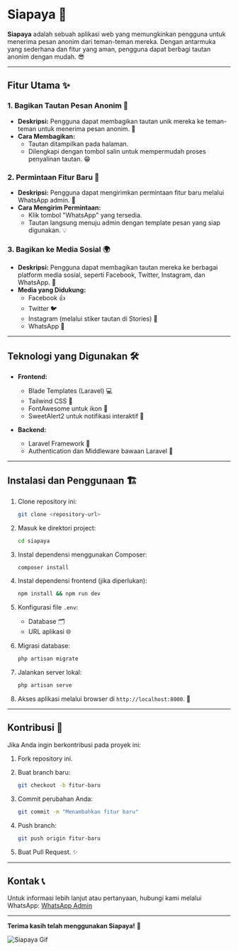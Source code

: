 # Siapaya 🎉

**Siapaya** adalah sebuah aplikasi web yang memungkinkan pengguna untuk menerima pesan anonim dari teman-teman mereka. Dengan antarmuka yang sederhana dan fitur yang aman, pengguna dapat berbagi tautan anonim dengan mudah. 😎

---

## Fitur Utama ✨

### 1. Bagikan Tautan Pesan Anonim 📲
- **Deskripsi:**
  Pengguna dapat membagikan tautan unik mereka ke teman-teman untuk menerima pesan anonim. 🎤
- **Cara Membagikan:**
  - Tautan ditampilkan pada halaman.
  - Dilengkapi dengan tombol salin untuk mempermudah proses penyalinan tautan. 😁

### 2. Permintaan Fitur Baru 🚀
- **Deskripsi:**
  Pengguna dapat mengirimkan permintaan fitur baru melalui WhatsApp admin. 💬
- **Cara Mengirim Permintaan:**
  - Klik tombol "WhatsApp" yang tersedia.
  - Tautan langsung menuju admin dengan template pesan yang siap digunakan. 💡

### 3. Bagikan ke Media Sosial 🌍
- **Deskripsi:**
  Pengguna dapat membagikan tautan mereka ke berbagai platform media sosial, seperti Facebook, Twitter, Instagram, dan WhatsApp. 📢
- **Media yang Didukung:**
  - Facebook 👍
  - Twitter 🐦
  - Instagram (melalui stiker tautan di Stories) 📸
  - WhatsApp 💬

---

## Teknologi yang Digunakan 🛠️
- **Frontend:**
  - Blade Templates (Laravel) 💻
  - Tailwind CSS 🌈
  - FontAwesome untuk ikon 🎨
  - SweetAlert2 untuk notifikasi interaktif 🍬

- **Backend:**
  - Laravel Framework 🚀
  - Authentication dan Middleware bawaan Laravel 🔐

---

## Instalasi dan Penggunaan 🏗️

1. Clone repository ini:
    ```bash
    git clone <repository-url>
    ```

2. Masuk ke direktori project:
    ```bash
    cd siapaya
    ```

3. Instal dependensi menggunakan Composer:
    ```bash
    composer install
    ```

4. Instal dependensi frontend (jika diperlukan):
    ```bash
    npm install && npm run dev
    ```

5. Konfigurasi file `.env`:
    - Database 🗂️
    - URL aplikasi 🌐

6. Migrasi database:
    ```bash
    php artisan migrate
    ```

7. Jalankan server lokal:
    ```bash
    php artisan serve
    ```

8. Akses aplikasi melalui browser di `http://localhost:8000`. 🚀

---

## Kontribusi 🙌
Jika Anda ingin berkontribusi pada proyek ini:
1. Fork repository ini.

2. Buat branch baru:
    ```bash
    git checkout -b fitur-baru
    ```
3. Commit perubahan Anda:
    ```bash
    git commit -m "Menambahkan fitur baru"
    ```
4. Push branch:
    ```bash
    git push origin fitur-baru
    ```
5. Buat Pull Request. ✨

---

## Kontak 📞
Untuk informasi lebih lanjut atau pertanyaan, hubungi kami melalui WhatsApp: [WhatsApp Admin](https://wa.me/6285157433395)

---

**Terima kasih telah menggunakan Siapaya!** 🎉

![Siapaya Gif](https://media.giphy.com/media/13YZug5x3jC0mo/giphy.gif)
